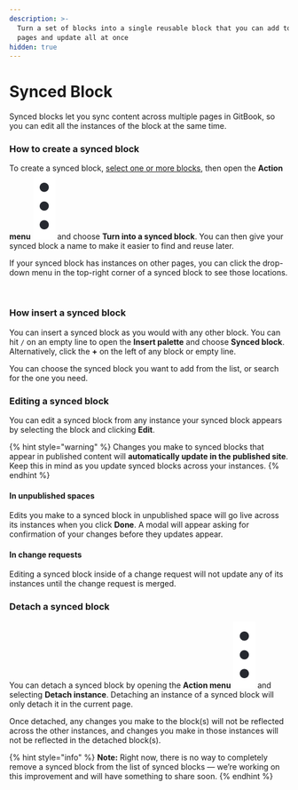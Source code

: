 ```yaml
---
description: >-
  Turn a set of blocks into a single reusable block that you can add to multiple
  pages and update all at once
hidden: true
---
```


# Synced Block

Synced blocks let you sync content across multiple pages in GitBook, so you can edit all the instances of the block at the same time.

### **How to create a synced block**

To create a synced block, [select one or more blocks](./#selecting-blocks-and-interacting-with-selected-blocks), then open the **Action menu** <img src="../../.gitbook/assets/Actions menu.png" alt="" data-size="line"> and choose **Turn into a synced block**. You can then give your synced block a name to make it easier to find and reuse later.

If your synced block has instances on other pages, you can click the drop-down menu in the top-right corner of a synced block to see those locations.

<figure><img src="https://files.gitbook.com/v0/b/gitbook-x-prod.appspot.com/o/spaces%2FNkEGS7hzeqa35sMXQZ4X%2Fuploads%2FjDTSw2VfScUwXuPa0iZb%2Fimage.png?alt=media&#x26;token=45680b8c-213e-4112-a3d1-a177110334f4" alt=""><figcaption></figcaption></figure>

### **How insert a synced block**

You can insert a synced block as you would with any other block. You can hit `/` on an empty line to open the **Insert palette** and choose **Synced block**. Alternatively, click the **+** on the left of any block or empty line.&#x20;

You can choose the synced block you want to add from the list, or search for the one you need.

### **Editing a synced block**

You can edit a synced block from any instance your synced block appears by selecting the block and clicking **Edit**.

{% hint style="warning" %}
Changes you make to synced blocks that appear in published content will **automatically update in the published site**. Keep this in mind as you update synced blocks across your instances.
{% endhint %}

#### **In unpublished spaces**

Edits you make to a synced block in unpublished space will go live across its instances when you click **Done**. A modal will appear asking for confirmation of your changes before they updates appear.

#### **In change requests**

Editing a synced block inside of a change request will not update any of its instances until the change request is merged.&#x20;

### **Detach a synced block**

You can detach a synced block by opening the **Action menu** <img src="../../.gitbook/assets/Actions menu.png" alt="" data-size="line"> and selecting **Detach instance**. Detaching an instance of a synced block will only detach it in the current page.

Once detached, any changes you make to the block(s) will not be reflected across the other instances, and changes you make in those instances will not be reflected in the detached block(s).

{% hint style="info" %}
**Note:** Right now, there is no way to completely remove a synced block from the list of synced blocks — we’re working on this improvement and will have something to share soon.
{% endhint %}
